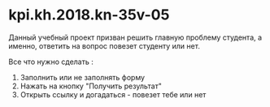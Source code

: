 # kpi.kh.2018.kn-35v-05
Данный учебный проект призван решить главную проблему студента, а именно, ответить на вопрос повезет студенту или нет.

Все что нужно сделать : 
1) Заполнить или не заполнять форму
2) Нажать на кнопку "Получить результат"
3) Открыть ссылку и догадаться - повезет тебе или нет
